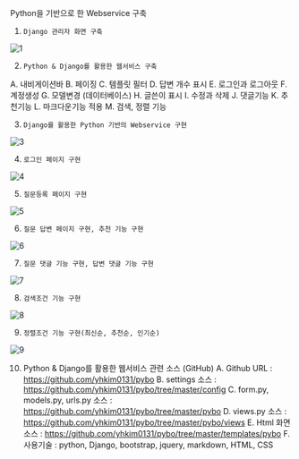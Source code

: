 Python을 기반으로 한 Webservice 구축
 

1.     Django 관리자 화면 구축
![1](https://user-images.githubusercontent.com/30257107/127992624-e63ce72e-31c0-40c0-a089-52bfc75a0a9c.png)
 

2.     Python & Django를 활용한 웹서비스 구축
A.     내비게이션바
B.      페이징
C.      템플릿 필터
D.     답변 개수 표시
E.      로그인과 로그아웃
F.      계정생성
G.     모델변경 (데이터베이스)
H.     글쓴이 표시
I.       수정과 삭제
J.       댓글기능
K.      추천기능
L.      마크다운기능 적용
M.    검색, 정렬 기능
 

3.     Django를 활용한 Python 기반의 Webservice 구현
![3](https://user-images.githubusercontent.com/30257107/127993221-a896aafe-61d2-42e7-b738-5cba7d086720.png)


4.     로그인 페이지 구현
![4](https://user-images.githubusercontent.com/30257107/127993240-c679c9e1-4177-468a-b997-ced48044c9c0.png)


5.     질문등록 페이지 구현
![5](https://user-images.githubusercontent.com/30257107/127993253-ad3cf1c5-428f-4633-9714-d63f5aa9aa22.png)


6.     질문 답변 페이지 구현, 추천 기능 구현
![6](https://user-images.githubusercontent.com/30257107/127993252-0b329feb-d973-4c72-b0c7-2afaf2a84e81.png)


7.     질문 댓글 기능 구현, 답변 댓글 기능 구현
![7](https://user-images.githubusercontent.com/30257107/127993250-daedd1c6-2962-46e9-8164-6e48db8e6390.png)


8.     검색조건 기능 구현
![8](https://user-images.githubusercontent.com/30257107/127993248-32efd81b-648b-4b89-b5b6-06723fd20b88.png)


9.     정렬조건 기능 구현(최신순, 추천순, 인기순)
![9](https://user-images.githubusercontent.com/30257107/127993245-6b11c890-d758-4487-9f03-64fc1ab2844d.png)


10.  Python & Django를 활용한 웹서비스 관련 소스 (GitHub)
A.     Github URL : https://github.com/yhkim0131/pybo
B.      settings 소스 : https://github.com/yhkim0131/pybo/tree/master/config
C.      form.py, models.py, urls.py 소스 : https://github.com/yhkim0131/pybo/tree/master/pybo
D.     views.py 소스 : https://github.com/yhkim0131/pybo/tree/master/pybo/views
E.      Html 화면 소스 : https://github.com/yhkim0131/pybo/tree/master/templates/pybo
F.      사용기술 : python, Django, bootstrap, jquery, markdown, HTML, CSS
